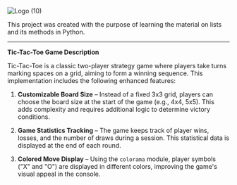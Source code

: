 ![Logo (10)](https://github.com/user-attachments/assets/1fcf48f9-9636-449f-9f7c-cd09e3a6a57e)

This project was created with the purpose of learning the material on lists and its methods in Python.
_____
**Tic-Tac-Toe Game Description**  

Tic-Tac-Toe is a classic two-player strategy game where players take turns marking spaces on a grid, aiming to form a winning sequence. This implementation includes the following enhanced features:  

1. **Customizable Board Size** – Instead of a fixed 3x3 grid, players can choose the board size at the start of the game (e.g., 4x4, 5x5). This adds complexity and requires additional logic to determine victory conditions.  

2. **Game Statistics Tracking** – The game keeps track of player wins, losses, and the number of draws during a session. This statistical data is displayed at the end of each round.  

3. **Colored Move Display** – Using the `colorama` module, player symbols ("X" and "O") are displayed in different colors, improving the game's visual appeal in the console.  
